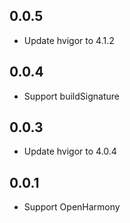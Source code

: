 ## 0.0.5

* Update hvigor to 4.1.2

## 0.0.4

* Support buildSignature

## 0.0.3

* Update hvigor to 4.0.4


## 0.0.1

* Support OpenHarmony
